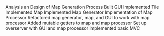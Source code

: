 Analysis an Design of Map Generation Process
Built GUI
Implemented Tile
Implemented Map
Implemented Map Generator
Implementation of Map Processor
    Refactored map generator, map, and GUI to work with map processor
Added mutable getters to map and map processor
Set up overserver with GUI and map processor
    implemented basic MVC

